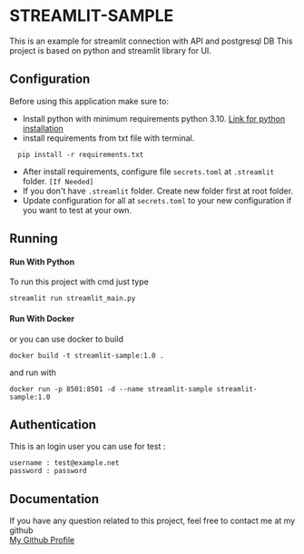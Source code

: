 # STREAMLIT-SAMPLE
This is an example for streamlit connection with API and postgresql DB
This project is based on python and streamlit library for UI.

## Configuration
Before using this application make sure to:
- Install python with minimum requirements python 3.10.
[Link for python installation](https://www.python.org)
- install requirements from txt file with terminal.
```
  pip install -r requirements.txt
```
- After install requirements, configure file `secrets.toml` at `.streamlit` folder. `[If Needed]`
- If you don't have `.streamlit` folder. Create new folder first at root folder.
- Update configuration for all at `secrets.toml` to your new configuration if you want to test at your own. 

## Running
#### Run With Python
To run this project with cmd just type
```
streamlit run streamlit_main.py
```
#### Run With Docker
or you can use docker to build 
```
docker build -t streamlit-sample:1.0 .
```
and run with
```
docker run -p 8501:8501 -d --name streamlit-sample streamlit-sample:1.0
```

## Authentication
This is an login user you can use for test :
```
username : test@example.net
password : password
```

## Documentation
If you have any question related to this project, feel free to contact me at my github <br/>
[My Github Profile](https://github.com/ryanisml)